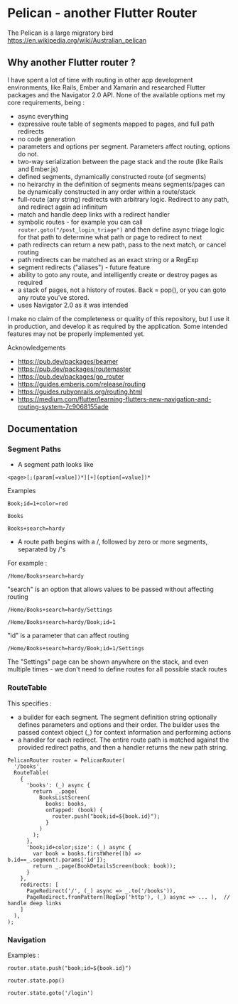 # Pelican - another Flutter Router

The Pelican is a large migratory bird https://en.wikipedia.org/wiki/Australian_pelican

## Why another Flutter router ?

I have spent a lot of time with routing in other app development environments, like Rails, Ember and Xamarin and researched Flutter packages and the Navigator 2.0 API.
None of the available options met my core requirements, being :

* async everything
* expressive route table of segments mapped to pages, and full path redirects
* no code generation
* parameters and options per segment. Parameters affect routing, options do not.
* two-way serialization between the page stack and the route (like Rails and Ember.js)
* defined segments, dynamically constructed route (of segments)
* no heirarchy in the definition of segments means segments/pages can be dynamically constructed in any order within a route/stack
* full-route (any string) redirects with arbitrary logic. Redirect to any path, and redirect again ad infinitum
* match and handle deep links with a redirect handler
* symbolic routes - for example you can call `router.goto("/post_login_triage")` and then define async triage logic for that path to determine what path or page to redirect to next
* path redirects can return a new path, pass to the next match, or cancel routing
* path redirects can be matched as an exact string or a RegExp
* segment redirects ("aliases") - future feature
* ability to goto any route, and intelligently create or destroy pages as required
* a stack of pages, not a history of routes. Back = pop(), or you can goto any route you've stored.
* uses Navigator 2.0 as it was intended

I make no claim of the completeness or quality of this repository, but I use it in production, and develop it as required by the application.
Some intended features may not be properly implemented yet.

Acknowledgements
* https://pub.dev/packages/beamer
* https://pub.dev/packages/routemaster
* https://pub.dev/packages/go_router
* https://guides.emberjs.com/release/routing
* https://guides.rubyonrails.org/routing.html
* https://medium.com/flutter/learning-flutters-new-navigation-and-routing-system-7c9068155ade


## Documentation

### Segment Paths

* A segment path looks like

```<page>[;(param[=value])*][+](option[=value])*```

Examples

```Book;id=1+color=red```

```Books```

```Books+search=hardy```

* A route path begins with a /, followed by zero or more segments, separated by /'s

For example :

```/Home/Books+search=hardy```

"search" is an option that allows values to be passed without affecting routing

```/Home/Books+search=hardy/Settings```

```/Home/Books+search=hardy/Book;id=1```

"id" is a parameter that can affect routing

```/Home/Books+search=hardy/Book;id=1/Settings```

The "Settings" page can be shown anywhere on the stack, and even multiple times - we don't need to define routes for all possible stack routes

### RouteTable

This specifies :
* a builder for each segment. The segment definition string optionally defines parameters and options and their order. The builder uses the passed context object (_) for context information and performing actions
* a handler for each redirect. The entire route path is matched against the provided redirect paths, and then a handler returns the new path string.

```
PelicanRouter router = PelicanRouter(
  '/books',
  RouteTable(
    {
      'books': (_) async {
        return _.page(
          BooksListScreen(
            books: books,
            onTapped: (book) {
              router.push("book;id=${book.id}");
            }
          )
        );
      },
      'book;id+color;size': (_) async {
        var book = books.firstWhere((b) => b.id==_.segment!.params['id']);
        return _.page(BookDetailsScreen(book: book));
      }
    },
    redirects: [
      PageRedirect('/', (_) async => _.to('/books')),
      PageRedirect.fromPattern(RegExp('http'), (_) async => ... ),  // handle deep links
    ]
  ),
);
```

### Navigation

Examples :

```router.state.push("book;id=${book.id}")```

```router.state.pop()```

```router.state.goto('/login')```



